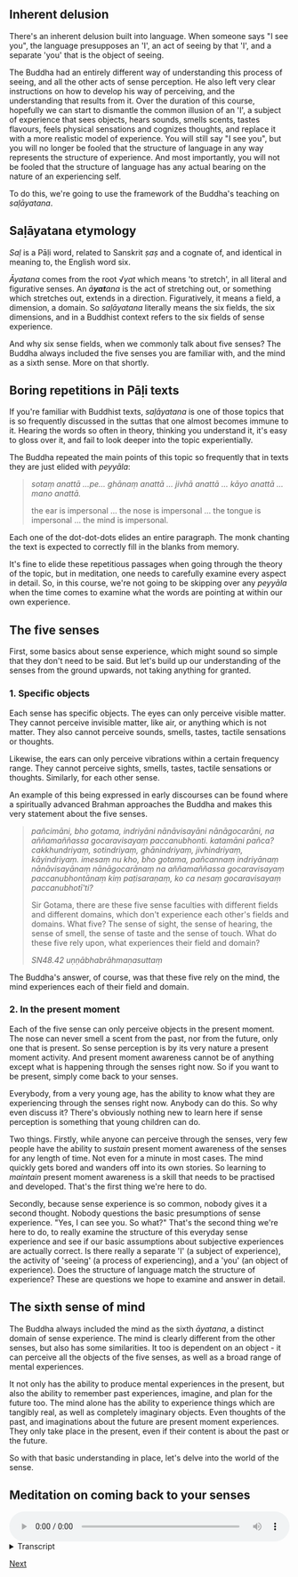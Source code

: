 ## Inherent delusion
There's an inherent delusion built into language. When someone says "I see you", the language presupposes an 'I', an act of seeing by that 'I', and a separate 'you' that is the object of seeing.

The Buddha had an entirely different way of understanding this process of seeing, and all the other acts of sense perception. He also left very clear instructions on how to develop his way of perceiving, and the understanding that results from it. Over the duration of this course, hopefully we can start to dismantle the common illusion of an 'I', a subject of experience that sees objects, hears sounds, smells scents, tastes flavours, feels physical sensations and cognizes thoughts, and replace it with a more realistic model of experience. You will still say "I see you", but you will no longer be fooled that the structure of language in any way represents the structure of experience. And most importantly, you will not be fooled that the structure of language has any actual bearing on the nature of an experiencing self. 

To do this, we're going to use the framework of the Buddha's teaching on *saḷāyatana*.

## Saḷāyatana etymology
*Saḷ* is a Pāḷi word, related to Sanskrit *ṣaṣ* and a cognate of, and identical in meaning to, the English word six. 

*Āyatana* comes from the root √*yat* which means 'to stretch', in all literal and figurative senses. An *ā**yat**ana* is the act of stretching out, or something which stretches out, extends in a direction. Figuratively, it means a field, a dimension, a domain. So *saḷāyatana* literally means the six fields, the six dimensions, and in a Buddhist context refers to the six fields of sense experience.

And why six sense fields, when we commonly talk about five senses? The Buddha always included the five senses you are familiar with, and the mind as a sixth sense. More on that shortly. 

## Boring repetitions in Pāḷi texts
If you're familiar with Buddhist texts, *saḷāyatana* is one of those topics that is so frequently discussed in the suttas that one almost becomes immune to it. Hearing the words so often in theory, thinking you understand it, it's easy to gloss over it, and fail to look deeper into the topic experientially. 

The Buddha repeated the main points of this topic so frequently that in texts they are just elided with *peyyāla*:

> *sotaṃ anattā …pe… ghānaṃ anattā … jivhā anattā … kāyo anattā … mano anattā.*
> 
> the ear is impersonal ... the nose is impersonal ... the tongue is impersonal ... the mind is impersonal.

Each one of the dot-dot-dots elides an entire paragraph. The monk chanting the text is expected to correctly fill in the blanks from memory.  

It's fine to elide these repetitious passages when going through the theory of the topic, but in meditation, one needs to carefully examine every aspect in detail. So, in this course, we're not going to be skipping over any *peyyāla* when the time comes to examine what the words are pointing at within our own experience.
## The five senses
First, some basics about sense experience, which might sound so simple that they don't need to be said. But let's build up our understanding of the senses from the ground upwards, not taking anything for granted.

### 1. Specific objects
Each sense has specific objects. The eyes can only perceive visible matter. They cannot perceive invisible matter, like air, or anything which is not matter. They also cannot perceive sounds, smells, tastes, tactile sensations or thoughts.

Likewise, the ears can only perceive vibrations within a certain frequency range. They cannot perceive sights, smells, tastes, tactile sensations or thoughts. Similarly, for each other sense. 

An example of this being expressed in early discourses can be found where a spiritually advanced Brahman approaches the Buddha and makes this very statement about the five senses.

> *pañcimāni, bho gotama, indriyāni nānāvisayāni nānāgocarāni, na aññamaññassa gocaravisayaṃ paccanubhonti. katamāni pañca? cakkhundriyaṃ, sotindriyaṃ, ghānindriyaṃ, jivhindriyaṃ, kāyindriyaṃ. imesaṃ nu kho, bho gotama, pañcannaṃ indriyānaṃ nānāvisayānaṃ nānāgocarānaṃ na aññamaññassa gocaravisayaṃ paccanubhontānaṃ kiṃ paṭisaraṇaṃ, ko ca nesaṃ gocaravisayaṃ paccanubhotī'ti?*
> 
> Sir Gotama, there are these five sense faculties with different fields and different domains, which don't experience each other's fields and domains. What five? The sense of sight, the sense of hearing, the sense of smell, the sense of taste and the sense of touch. What do these five rely upon, what experiences their field and domain?
> 
> *SN48.42 uṇṇābhabrāhmaṇasuttaṃ*

The Buddha's answer, of course, was that these five rely on the mind, the mind experiences each of their field and domain.  

### 2. In the present moment
Each of the five sense can only perceive objects in the present moment. The nose can never smell a scent from the past, nor from the future, only one that is present. So sense perception is by its very nature a present moment activity. And present moment awareness cannot be of anything except what is happening through the senses right now. So if you want to be present, simply come back to your senses.

Everybody, from a very young age, has the ability to know what they are experiencing through the senses right now. Anybody can do this. So why even discuss it? There's obviously nothing new to learn here if sense perception is something that young children can do. 

Two things. Firstly, while anyone can perceive through the senses, very few people have the ability to *sustain* present moment awareness of the senses for any length of time. Not even for a minute in most cases. The mind quickly gets bored and wanders off into its own stories. So learning to *maintain* present moment awareness is a skill that needs to be practised and developed. That's the first thing we're here to do. 

Secondly, because sense experience is so common, nobody gives it a second thought. Nobody questions the basic presumptions of sense experience. "Yes, I can see you. So what?" That's the second thing we're here to do, to really examine the structure of this everyday sense experience and see if our basic assumptions about subjective experiences are actually correct. Is there really a separate 'I' (a subject of experience), the activity of 'seeing' (a process of experiencing), and a 'you' (an object of experience). Does the structure of language match the structure of experience? These are questions we hope to examine and answer in detail. 

## The sixth sense of mind
The Buddha always included the mind as the sixth *āyatana*, a distinct domain of sense experience. The mind is clearly different from the other senses, but also has some similarities. It too is dependent on an object - it can perceive all the objects of the five senses, as well as a broad range of mental experiences.

It not only has the ability to produce mental experiences in the present, but also the ability to remember past experiences, imagine, and plan for the future too. The mind alone has the ability to experience things which are tangibly real, as well as completely imaginary objects. Even thoughts of the past, and imaginations about the future are present moment experiences. They only take place in the present, even if their content is about the past or the future.

So with that basic understanding in place, let's delve into the world of the sense. 

## Meditation on coming back to your senses 


<audio controls style="width: 100%; max-width: 600px;">
    <source src="assets/audio/1. Coming Back To Your Senses.mp3" type="audio/mpeg">
</audio>



<details>
<summary>Transcript</summary>
 
This is a basic meditation instruction on coming back to your senses.  

Whatever you are doing, walking, standing, sitting or lying down, straighten out your posture, and relax. 

Take a deep breath in and out. 

And another one in and out.

And another one in and out. 

Relaxed and alert is the ideal state to be in. 

The theme of our meditation is going to be experience itself. 

What do you need to do to have an experience? Nothing, it's already happening. So turn your attention to what's already happening. 

The sights, sounds, smells, tastes, physical sensations, and all the variety of mental phenomena that are present right now within experience. 

There's no need to create any special experience, merely know what is happening right now. 

What's happening to you right now is completely personal and unpredictable. But what is certain is that it will be some sight, some sound, some smell, some taste, some physical sensation or some mental activity. These are really the only experiences that ever happen. 

Stay with experience. Follow whatever happens. Nothing special will happen, just normal everyday experiences. 

Sounds, feelings in the body, thought appearing in the mind. Normal stuff. Pay attention to the normal stuff. 

It can be quite relaxing just to pay attention to whatever is happening. There's no stress to do anything, just be relaxed, comfortable and know experiences as they come up. 

Nothing is required other than some attention, some awareness of what is happening. All the rest happens quite naturally. 

There's absolutely nothing to do. Just relax and know what's happening. That's the only job you have to right now. It's great work if you can get it!

What you're experiencing right now is the world of the senses. Six fields of sense experience, if your eyes are open -  seeing, hearing, smelling, tasting, feeling physical sensations, and a whole range of mental experiences. This is the place where we are going to be working. This is the *kammaṭṭhāna*, quite literally, the place of work. 

Whenever you get lost in thought, come back to your senses. Eyes, ears, nose, tongue, body, mind.  

This world of the senses is the only world you've ever known. Everything that's ever happened in your life has happened right here. Everything that every will happen, will happen right here. This is where it all happens. 

You can tell others about your experiences, but nobody else has access to this. Your internal world, the immediate visceral experience of the six senses. This is your personal subjective reality. And the only reality you've ever really known.

Keep paying attention to the world of the senses. 

Keep coming back to your senses. 

</details>


<a href="2.02 Sense of sight.html">Next</a>